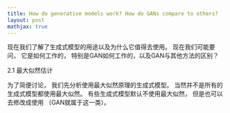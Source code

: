 ```yaml
---
title: How do generative models work? How do GANs compare to others?
layout: post
mathjax: true
---
```


现在我们了解了生成式模型的用途以及为什么它值得去使用。 现在我们可能要问， 它是如何工作的， 特别是GAN如何工作的，以及GAN与其他方法的区别？

2.1 最大似然估计

为了简便讨论， 我们先分析使用最大似然原理的生成式模型。 当然并不是所有的生成式模型都使用最大似然。 有些生成式模型默认不使用最大似然， 但是也可以去修改成使用 （GAN就属于这一类）。 




